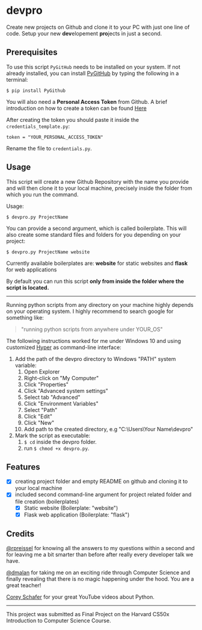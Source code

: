 # devpro

Create new projects on Github and clone it to your PC with just one line of code. Setup your new **dev**elopement **pro**jects in just a second.

## Prerequisites

To use this script `PyGitHub` needs to be installed on your system. If not already installed, you can install [PyGitHub](https://github.com/PyGithub/PyGithub) by typing the following in a terminal:
```
$ pip install PyGithub
```
You will also need a **Personal Access Token** from Github. A brief introduction on how to create a token can be found [Here](https://help.github.com/en/github/authenticating-to-github/creating-a-personal-access-token-for-the-command-line)

After creating the token you should paste it inside the `credentials_template.py`:
```
token = "YOUR_PERSONAL_ACCESS_TOKEN"
```
Rename the file to `credentials.py`.
## Usage
This script will create a new Github Repository with the name you provide and will then clone it to your local machine, precisely inside the folder from which you run the command.

Usage:
```
$ devpro.py ProjectName
```
You can provide a second argument, which is called boilerplate. This will also create some standard files and folders for you depending on your project:
```
$ devpro.py ProjectName website
```
Currently available boilerplates are: **website** for static websites and **flask** for web applications

By default you can run this script **only from inside the folder where the script is located.**

---
Running python scripts from any directory on your machine highly depends on your operating system. I highly recommend to search google for something like:
> "running python scripts from anywhere under YOUR_OS"

The following instructions worked for me under Windows 10 and using customized [Hyper](https://hyper.is/) as command-line interface:
1. Add the path of the devpro directory to Windows "PATH" system variable:
   1. Open Explorer
   2. Right-click on "My Computer"
   3. Click "Properties"
   4. Click "Advanced system settings"
   5. Select tab "Advanced"
   6. Click "Environment Variables"
   7. Select "Path"
   8. Click "Edit"
   9. Click "New"
   10. Add path to the created directory, e.g "C:\Users\Your Name\devpro"
2. Mark the script as executable:
   1. `$ cd` inside the devpro folder.
   2. run `$ chmod +x devpro.py`.

## Features
- [x] creating project folder and empty README on github and cloning it to your local machine
- [x] included second command-line argument for project related folder and file creation (boilerplates)
  - [x] Static website (Boilerplate: "website")
  - [x] Flask web application (Boilerplate: "flask")

## Credits
[@rpreissel](https://github.com/rpreissel) for knowing all the answers to my questions within a second and for leaving me a bit smarter than before after really every developer talk we have.

[@dmalan](https://github.com/dmalan) for taking me on an exciting ride through Computer Science and finally revealing that there is no magic happening under the hood. You are a great teacher!

[Corey Schafer](https://www.youtube.com/user/schafer5) for your great YouTube videos about Python.

---

This project was submitted as Final Project on the Harvard CS50x Introduction to Computer Science Course.
